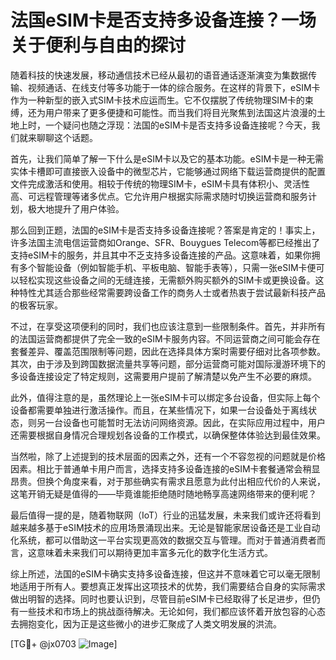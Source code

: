 # 法国eSIM卡是否支持多设备连接？一场关于便利与自由的探讨

随着科技的快速发展，移动通信技术已经从最初的语音通话逐渐演变为集数据传输、视频通话、在线支付等多功能于一体的综合服务。在这样的背景下，eSIM卡作为一种新型的嵌入式SIM卡技术应运而生。它不仅摆脱了传统物理SIM卡的束缚，还为用户带来了更多便捷和可能性。而当我们将目光聚焦到法国这片浪漫的土地上时，一个疑问也随之浮现：法国的eSIM卡是否支持多设备连接呢？今天，我们就来聊聊这个话题。

首先，让我们简单了解一下什么是eSIM卡以及它的基本功能。eSIM卡是一种无需实体卡槽即可直接嵌入设备中的微型芯片，它能够通过网络下载运营商提供的配置文件完成激活和使用。相较于传统的物理SIM卡，eSIM卡具有体积小、灵活性高、可远程管理等诸多优点。它允许用户根据实际需求随时切换运营商和服务计划，极大地提升了用户体验。

那么回到正题，法国的eSIM卡是否支持多设备连接呢？答案是肯定的！事实上，许多法国主流电信运营商如Orange、SFR、Bouygues Telecom等都已经推出了支持eSIM卡的服务，并且其中不乏支持多设备连接的产品。这意味着，如果你拥有多个智能设备（例如智能手机、平板电脑、智能手表等），只需一张eSIM卡便可以轻松实现这些设备之间的无缝连接，无需额外购买额外的SIM卡或更换设备。这种特性尤其适合那些经常需要跨设备工作的商务人士或者热衷于尝试最新科技产品的极客玩家。

不过，在享受这项便利的同时，我们也应该注意到一些限制条件。首先，并非所有的法国运营商都提供了完全一致的eSIM卡服务内容。不同运营商之间可能会存在套餐差异、覆盖范围限制等问题，因此在选择具体方案时需要仔细对比各项参数。其次，由于涉及到跨国数据流量共享等问题，部分运营商可能对国际漫游环境下的多设备连接设定了特定规则，这需要用户提前了解清楚以免产生不必要的麻烦。

此外，值得注意的是，虽然理论上一张eSIM卡可以绑定多台设备，但实际上每个设备都需要单独进行激活操作。而且，在某些情况下，如果一台设备处于离线状态，则另一台设备也可能暂时无法访问网络资源。因此，在实际应用过程中，用户还需要根据自身情况合理规划各设备的工作模式，以确保整体体验达到最佳效果。

当然啦，除了上述提到的技术层面的因素之外，还有一个不容忽视的问题就是价格因素。相比于普通单卡用户而言，选择支持多设备连接的eSIM卡套餐通常会稍显昂贵。但换个角度来看，对于那些确实有需求且愿意为此付出相应代价的人来说，这笔开销无疑是值得的——毕竟谁能拒绝随时随地畅享高速网络带来的便利呢？

最后值得一提的是，随着物联网（IoT）行业的迅猛发展，未来我们或许还将看到越来越多基于eSIM技术的应用场景涌现出来。无论是智能家居设备还是工业自动化系统，都可以借助这一平台实现更高效的数据交互与管理。而对于普通消费者而言，这意味着未来我们可以期待更加丰富多元化的数字化生活方式。

综上所述，法国的eSIM卡确实支持多设备连接，但这并不意味着它可以毫无限制地适用于所有人。要想真正发挥出这项技术的优势，我们需要结合自身的实际需求做出明智的选择。同时也要认识到，尽管目前eSIM卡已经取得了长足进步，但仍有一些技术和市场上的挑战亟待解决。无论如何，我们都应该怀着开放包容的心态去拥抱变化，因为正是这些微小的进步汇聚成了人类文明发展的洪流。

[TG💪+ @jx0703 ![Image](https://github.com/user-attachments/assets/dbca1d08-cadb-493c-b0ec-ad6f7a83f270)]